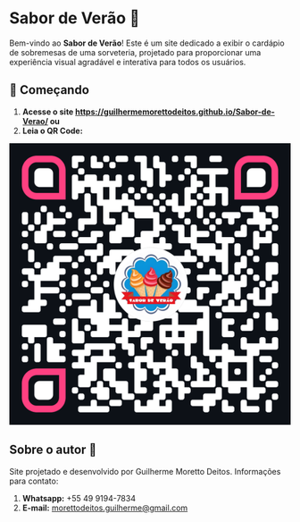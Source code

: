 # Sabor de Verão 🍦

Bem-vindo ao **Sabor de Verão**! Este é um site dedicado a exibir o cardápio de sobremesas de uma sorveteria, projetado para proporcionar uma experiência visual agradável e interativa para todos os usuários.

## 🚀 Começando

1. **Acesse o site <https://guilhermemorettodeitos.github.io/Sabor-de-Verao/> ou**
2. **Leia o QR Code:**
 
![Qrcode](images/qrcode.png)

## Sobre o autor 🧑

Site projetado e desenvolvido por Guilherme Moretto Deitos.
Informações para contato: 
1. **Whatsapp:** +55 49 9194-7834
2. **E-mail:** morettodeitos.guilherme@gmail.com
